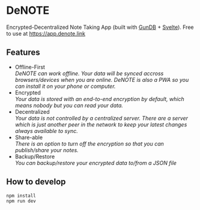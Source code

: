 # DeNOTE

Encrypted-Decentralized Note Taking App (built with [GunDB](https://gun.eco) + [Svelte](https://svelte.dev/)). Free to use at https://app.denote.link

## Features
- Offline-First  
*DeNOTE can work offline. Your data will be synced accross browsers/devices when you are online. DeNOTE is also a PWA so you can install it on your phone or computer.*
- Encrypted  
*Your data is stored with an end-to-end encryption by default, which means nobody but you can read your data.*
- Decentralized   
*Your data is not controlled by a centralized server. There are a server which is just another peer in the network to keep your latest changes always available to sync.*
- Share-able  
*There is an option to turn off the encryption so that you can publish/share your notes.*
- Backup/Restore  
*You can backup/restore your encrypted data to/from a JSON file*

## How to develop
```bash
npm install
npm run dev
```
